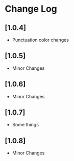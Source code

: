 # Change Log

## [1.0.4]

- Punctuation color changes

## [1.0.5]

- Minor Changes

## [1.0.6]

- Minor Changes

## [1.0.7]

- Some things

## [1.0.8]

- Minor Changes
